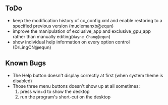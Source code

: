 ## ToDo ##
  * keep the modification history of cc\_config.xml and enable restoring to a specified previous version (muclemanxb@equn)
  * improve the manipulation of exclusive\_app and exclusive\_gpu\_app rather than manually editing(`Wayne_Chang@equn`)
  * show individual help information on every option control (DrLingCN@equn)

## Known Bugs ##
  * The Help button doesn't display correctly at first (when system theme is disabled)
  * Those three menu buttons doesn't show up at all sometimes:
    1. press win+d to show the desktop
    1. run the program's short-cut on the desktop